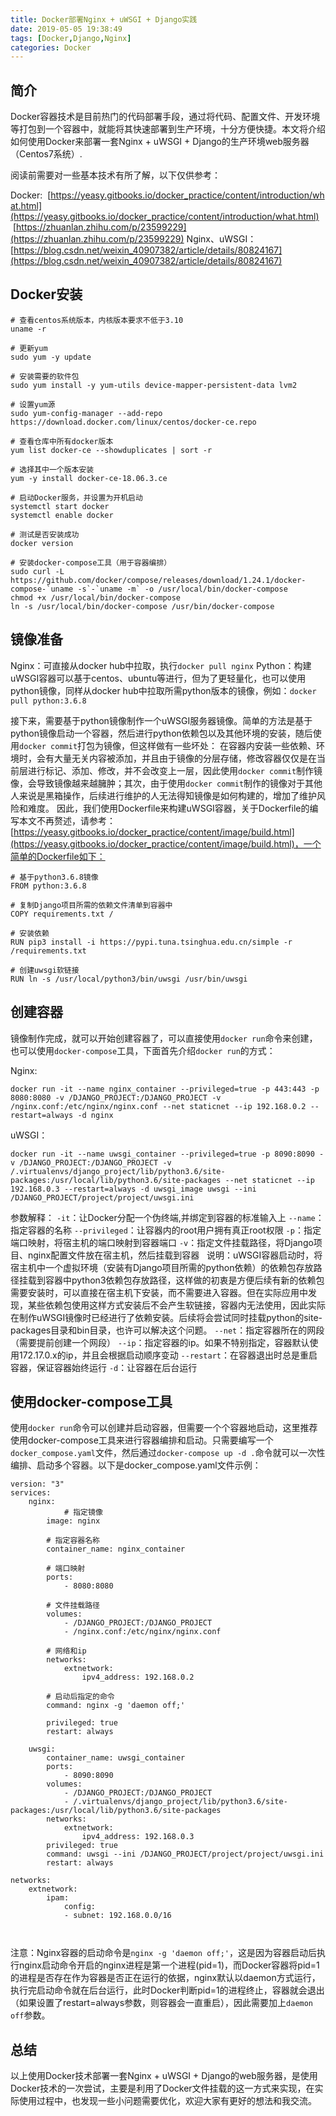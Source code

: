 ```yaml
---
title: Docker部署Nginx + uWSGI + Django实践
date: 2019-05-05 19:38:49
tags: [Docker,Django,Nginx]
categories: Docker
---
```


## 简介
Docker容器技术是目前热门的代码部署手段，通过将代码、配置文件、开发环境等打包到一个容器中，就能将其快速部署到生产环境，十分方便快捷。本文将介绍如何使用Docker来部署一套Nginx + uWSGI + Django的生产环境web服务器（Centos7系统）.

<!--more-->

阅读前需要对一些基本技术有所了解，以下仅供参考：

Docker:  [https://yeasy.gitbooks.io/docker_practice/content/introduction/what.html](https://yeasy.gitbooks.io/docker_practice/content/introduction/what.html)
 [https://zhuanlan.zhihu.com/p/23599229](https://zhuanlan.zhihu.com/p/23599229)
Nginx、uWSGI：[https://blog.csdn.net/weixin_40907382/article/details/80824167](https://blog.csdn.net/weixin_40907382/article/details/80824167)

## Docker安装

```shell
# 查看centos系统版本，内核版本要求不低于3.10
uname -r

# 更新yum
sudo yum -y update

# 安装需要的软件包
sudo yum install -y yum-utils device-mapper-persistent-data lvm2

# 设置yum源
sudo yum-config-manager --add-repo https://download.docker.com/linux/centos/docker-ce.repo

# 查看仓库中所有docker版本
yum list docker-ce --showduplicates | sort -r

# 选择其中一个版本安装
yum -y install docker-ce-18.06.3.ce

# 启动Docker服务，并设置为开机启动
systemctl start docker
systemctl enable docker

# 测试是否安装成功
docker version

# 安装docker-compose工具（用于容器编排）
sudo curl -L https://github.com/docker/compose/releases/download/1.24.1/docker-compose-`uname -s`-`uname -m` -o /usr/local/bin/docker-compose
chmod +x /usr/local/bin/docker-compose
ln -s /usr/local/bin/docker-compose /usr/bin/docker-compose

```

## 镜像准备
Nginx：可直接从docker hub中拉取，执行`docker pull nginx`
Python：构建uWSGI容器可以基于centos、ubuntu等进行，但为了更轻量化，也可以使用python镜像，同样从docker hub中拉取所需python版本的镜像，例如：`docker pull python:3.6.8`

接下来，需要基于python镜像制作一个uWSGI服务器镜像。简单的方法是基于python镜像启动一个容器，然后进行python依赖包以及其他环境的安装，随后使用`docker commit`打包为镜像，但这样做有一些坏处：
在容器内安装一些依赖、环境时，会有大量无关内容被添加，并且由于镜像的分层存储，修改容器仅仅是在当前层进行标记、添加、修改，并不会改变上一层，因此使用`docker commit`制作镜像，会导致镜像越来越臃肿；其次，由于使用`docker commit`制作的镜像对于其他人来说是黑箱操作，后续进行维护的人无法得知镜像是如何构建的，增加了维护风险和难度。
因此，我们使用Dockerfile来构建uWSGI容器，关于Dockerfile的编写本文不再赘述，请参考：[https://yeasy.gitbooks.io/docker_practice/content/image/build.html](https://yeasy.gitbooks.io/docker_practice/content/image/build.html)，一个简单的Dockerfile如下：
```shell
# 基于python3.6.8镜像
FROM python:3.6.8

# 复制Django项目所需的依赖文件清单到容器中
COPY requirements.txt /

# 安装依赖
RUN pip3 install -i https://pypi.tuna.tsinghua.edu.cn/simple -r /requirements.txt

# 创建uwsgi软链接
RUN ln -s /usr/local/python3/bin/uwsgi /usr/bin/uwsgi
```

## 创建容器
镜像制作完成，就可以开始创建容器了，可以直接使用`docker run`命令来创建，也可以使用`docker-compose`工具，下面首先介绍`docker run`的方式：

Nginx: 
```shell
docker run -it --name nginx_container --privileged=true -p 443:443 -p 8080:8080 -v /DJANGO_PROJECT:/DJANGO_PROJECT -v /nginx.conf:/etc/nginx/nginx.conf --net staticnet --ip 192.168.0.2 --restart=always -d nginx
```

uWSGI：
```shell
docker run -it --name uwsgi_container --privileged=true -p 8090:8090 -v /DJANGO_PROJECT:/DJANGO_PROJECT -v /.virtualenvs/django_project/lib/python3.6/site-packages:/usr/local/lib/python3.6/site-packages --net staticnet --ip 192.168.0.3 --restart=always -d uwsgi_image uwsgi --ini /DJANGO_PROJECT/project/project/uwsgi.ini
```

参数解释：
`-it`：让Docker分配一个伪终端,并绑定到容器的标准输入上
`--name`：指定容器的名称
`--privileged`：让容器内的root用户拥有真正root权限
`-p`：指定端口映射，将宿主机的端口映射到容器端口
`-v`：指定文件挂载路径，将Django项目、nginx配置文件放在宿主机，然后挂载到容器
  说明：uWSGI容器启动时，将宿主机中一个虚拟环境（安装有Django项目所需的python依赖）的依赖包存放路径挂载到容器中python3依赖包存放路径，这样做的初衷是方便后续有新的依赖包需要安装时，可以直接在宿主机下安装，而不需要进入容器。但在实际应用中发现，某些依赖包使用这样方式安装后不会产生软链接，容器内无法使用，因此实际在制作uWSGI镜像时已经进行了依赖安装。后续将会尝试同时挂载python的site-packages目录和bin目录，也许可以解决这个问题。
`--net`：指定容器所在的网段（需要提前创建一个网段）
`--ip`：指定容器的ip。如果不特别指定，容器默认使用172.17.0.x的ip，并且会根据启动顺序变动
`--restart`：在容器退出时总是重启容器，保证容器始终运行
`-d`：让容器在后台运行

## 使用docker-compose工具
使用`docker run`命令可以创建并启动容器，但需要一个个容器地启动，这里推荐使用docker-compose工具来进行容器编排和启动。只需要编写一个`docker_compose.yaml`文件，然后通过`docker-compose up -d .`命令就可以一次性编排、启动多个容器。以下是docker_compose.yaml文件示例：

```shell
version: "3"
services: 
    nginx: 
    		# 指定镜像
        image: nginx
        
        # 指定容器名称
        container_name: nginx_container
        
        # 端口映射
        ports: 
            - 8080:8080
            
        # 文件挂载路径
        volumes: 
            - /DJANGO_PROJECT:/DJANGO_PROJECT
            - /nginx.conf:/etc/nginx/nginx.conf
            
        # 网络和ip
        networks: 
            extnetwork: 
                ipv4_address: 192.168.0.2
                
        # 启动后指定的命令
        command: nginx -g 'daemon off;'
        
        privileged: true
        restart: always
    
    uwsgi:
        container_name: uwsgi_container
        ports: 
            - 8090:8090
        volumes:
            - /DJANGO_PROJECT:/DJANGO_PROJECT
            - /.virtualenvs/django_project/lib/python3.6/site-packages:/usr/local/lib/python3.6/site-packages
        networks:
            extnetwork: 
                ipv4_address: 192.168.0.3
        privileged: true
        command: uwsgi --ini /DJANGO_PROJECT/project/project/uwsgi.ini
        restart: always        

networks: 
    extnetwork: 
        ipam: 
            config: 
            - subnet: 192.168.0.0/16



```

注意：Nginx容器的启动命令是`nginx -g 'daemon off;'`，这是因为容器启动后执行nginx启动命令开启的nginx进程是第一个进程(pid=1)，而Docker容器将pid=1的进程是否存在作为容器是否正在运行的依据，nginx默认以daemon方式运行，执行完启动命令就在后台运行，此时Docker判断pid=1的进程终止，容器就会退出（如果设置了restart=always参数，则容器会一直重启），因此需要加上`daemon off`参数。

## 总结
以上使用Docker技术部署一套Nginx + uWSGI + Django的web服务器，是使用Docker技术的一次尝试，主要是利用了Docker文件挂载的这一方式来实现，在实际使用过程中，也发现一些小问题需要优化，欢迎大家有更好的想法和我交流。
